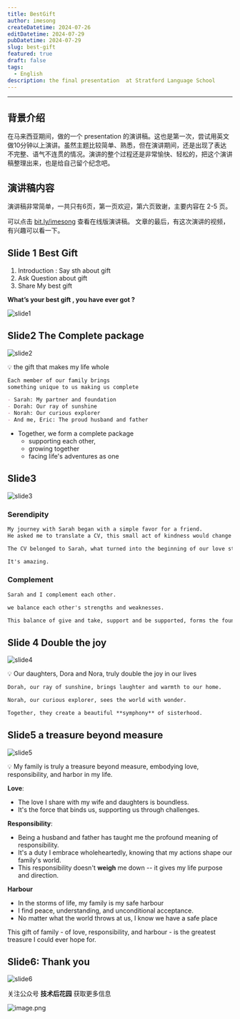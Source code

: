 ```yaml
---
title: BestGift
author: imesong
createDatetime: 2024-07-26
editDatetime: 2024-07-29
pubDatetime: 2024-07-29
slug: best-gift
featured: true
draft: false
tags:
  - English
description: the final presentation  at Stratford Language School
---
```


---

## 背景介绍

在马来西亚期间，做的一个 presentation 的演讲稿。这也是第一次，尝试用英文做10分钟以上演讲。虽然主题比较简单、熟悉，但在演讲期间，还是出现了表达不完整、语气不连贯的情况。演讲的整个过程还是非常愉快、轻松的，把这个演讲稿整理出来，也是给自己留个纪念吧。

## 演讲稿内容

演讲稿非常简单，一共只有6页，第一页欢迎，第六页致谢，主要内容在 2-5 页。

可以点击 [bit.ly/imesong](https://bit.ly/imesong) 查看在线版演讲稿。 文章的最后，有这次演讲的视频，有兴趣可以看一下。

## Slide 1 Best Gift

1. Introduction : Say sth about gift
2. Ask Question about gift
3. Share My best gift

**What’s your best gift , you have ever got ?**

![slide1](https://img.imesong.com/file/3d0632ae8e19572f125b9.png)

## Slide2 The Complete package

![slide2](https://img.imesong.com/file/45f18a6e99a3ffabfcb2b.png)

<aside>
💡 the gift that makes my life whole
</aside>

```markdown
Each member of our family brings
something unique to us making us complete

- Sarah: My partner and foundation
- Dorah: Our ray of sunshine
- Norah: Our curious explorer
- And me, Eric: The proud husband and father
```

- Together, we form a complete package
  - supporting each other,
  - growing together
  - facing life's adventures as one

## Slide3

![slide3](https://img.imesong.com/file/f71b897ace7a9c5b2af43.png)

### Serendipity

```markdown
My journey with Sarah began with a simple favor for a friend.
He asked me to translate a CV, this small act of kindness would change my life forever.

The CV belonged to Sarah, what turned into the beginning of our love story.

It's amazing.
```

### Complement

```markdown
Sarah and I complement each other.

we balance each other's strengths and weaknesses.

This balance of give and take, support and be supported, forms the foundation of our family life."
```

## Slide 4 Double the joy

![slide4](https://img.imesong.com/file/68ba02c80066ceb57778e.png)

<aside>
💡 Our daughters, Dora and Nora, truly double the joy in our lives

</aside>

```markdown
Dorah, our ray of sunshine, brings laughter and warmth to our home.

Norah, our curious explorer, sees the world with wonder.

Together, they create a beautiful **symphony** of sisterhood.
```

## Slide5 a treasure beyond measure

![slide5](https://img.imesong.com/file/ec1fd51dfc1e1b85bdde8.png)

<aside>
💡 My family is truly a treasure beyond measure, embodying love, responsibility, and harbor in my life.

</aside>

**Love**:

- The love I share with my wife and daughters is boundless.
- It's the force that binds us, supporting us through challenges.

**Responsibility**:

- Being a husband and father has taught me the profound meaning of responsibility.
- It's a duty I embrace wholeheartedly, knowing that my actions shape our family's world.
- This responsibility doesn't **weigh** me down -- it gives my life purpose and direction.

**Harbour**

- In the storms of life, my family is my safe harbour
- I find peace, understanding, and unconditional acceptance.
- No matter what the world throws at us, I know we have a safe place

This gift of family - of love, responsibility, and harbour - is the greatest treasure I could ever hope for.

## Slide6: Thank you

![slide6](https://img.imesong.com/file/c6867c440ec4c9999281c.png)

关注公众号 **技术后花园** 获取更多信息

![image.png](https://img.imesong.com/file/9e0dc4dc2d2acd363d535.png)
